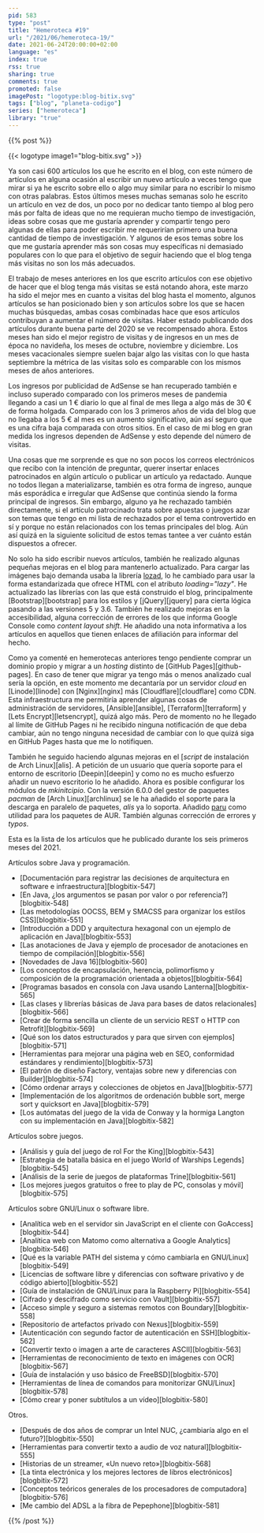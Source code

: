 ```yaml
---
pid: 583
type: "post"
title: "Hemeroteca #19"
url: "/2021/06/hemeroteca-19/"
date: 2021-06-24T20:00:00+02:00
language: "es"
index: true
rss: true
sharing: true
comments: true
promoted: false
imagePost: "logotype:blog-bitix.svg"
tags: ["blog", "planeta-codigo"]
series: ["hemeroteca"]
library: "true"
---
```


{{% post %}}

{{< logotype image1="blog-bitix.svg" >}}

Ya son casi 600 artículos los que he escrito en el blog, con este número de artículos en alguna ocasión al escribir un nuevo artículo a veces tengo que mirar si ya he escrito sobre ello o algo muy similar para no escribir lo mismo con otras palabras. Estos últimos meses muchas semanas solo he escrito un artículo en vez de dos, un poco por no dedicar tanto tiempo al blog pero más por falta de ideas que no me requieran mucho tiempo de investigación, ideas sobre cosas que me gustaría aprender y compartir tengo pero algunas de ellas para poder escribir me requerirían primero una buena cantidad de tiempo de investigación. Y algunos de esos temas sobre los que me gustaría aprender más son cosas muy específicas ni demasiado populares con lo que para el objetivo de seguir haciendo que el blog tenga más visitas no son los más adecuados.

El trabajo de meses anteriores en los que escrito artículos con ese objetivo de hacer que el blog tenga más visitas se está notando ahora, este marzo ha sido el mejor mes en cuanto a visitas del blog hasta el momento, algunos artículos se han posicionado bien y son artículos sobre los que se hacen muchas búsquedas, ambas cosas combinadas hace que esos artículos contribuyan a aumentar el número de visitas. Haber estado publicando dos artículos durante buena parte del 2020 se ve recompensado ahora. Estos meses han sido el mejor registro de visitas y de ingresos en un mes de época no navideña, los meses de octubre, noviembre y diciembre. Los meses vacacionales siempre suelen bajar algo las visitas con lo que hasta septiembre la métrica de las visitas solo es comparable con los mismos meses de años anteriores.

Los ingresos por publicidad de AdSense se han recuperado también e incluso superado comparado con los primeros meses de pandemia llegando a casi un 1 € diario lo que al final de mes llega a algo más de 30 € de forma holgada. Comparado con los 3 primeros años de vida del blog que no llegaba a los 5 € al mes es un aumento significativo, aún así seguro que es una cifra baja comparada con otros sitios. En el caso de mi blog en gran medida los ingresos dependen de AdSense y esto depende del número de visitas.

Una cosas que me sorprende es que no son pocos los correos electrónicos que recibo con la intención de preguntar, querer insertar enlaces patrocinados en algún artículo o publicar un artículo ya redactado. Aunque no todos llegan a materializarse, también es otra forma de ingreso, aunque más esporádica e irregular que AdSense que continúa siendo la forma principal de ingresos. Sin embargo, alguno ya he rechazado también directamente, si el artículo patrocinado trata sobre apuestas o juegos azar son temas que tengo en mi lista de rechazados por el tema controvertido en sí y porque no están relacionados con los temas principales del blog. Aún así quizá en la siguiente solicitud de estos temas tantee a ver cuánto están dispuestos a ofrecer.

No solo ha sido escribir nuevos artículos, también he realizado algunas pequeñas mejoras en el blog para mantenerlo actualizado. Para cargar las imágenes bajo demanda usaba la librería [lozad](https://apoorv.pro/lozad.js/), lo he cambiado para usar la forma estandarizada que ofrece HTML con el atributo _loading="lazy"_. He actualizado las librerías con las que está construido el blog, principalmente [Bootstrap][bootstrap] para los estilos y [jQuery][jquery] para cierta lógica pasando a las versiones 5 y 3.6. También he realizado mejoras en la accesibilidad, alguna corrección de errores de los que informa Google Console como _content layout shift_. He añadido una nota informativa a los artículos en aquellos que tienen enlaces de afiliación para informar del hecho.

Como ya comenté en hemerotecas anteriores tengo pendiente comprar un dominio propio y migrar a un _hosting_ distinto de [GitHub Pages][github-pages]. En caso de tener que migrar ya tengo más o menos analizado cual sería la opción, en este momento me decantaría por un servidor _cloud_ en [Linode][linode] con [Nginx][nginx] más [Cloudflare][cloudflare] como CDN. Esta infraestructura me permitiría aprender algunas cosas de administración de servidores, [Ansible][ansible], [Terraform][terraform] y [Lets Encrypt][letsencrypt], quizá algo más. Pero de momento no he llegado al límite de GitHub Pages ni he recibido ninguna notificación de que deba cambiar, aún no tengo ninguna necesidad de cambiar con lo que quizá siga en GitHub Pages hasta que me lo notifiquen.

También he seguido haciendo algunas mejoras en el [_script_ de instalación de Arch Linux][alis]. A petición de un usuario que quería soporte para el entorno de escritorio [Deepin][deepin] y como no es mucho esfuerzo añadir un nuevo escritorio lo he añadido. Ahora es posible configurar los módulos de _mkinitcipio_. Con la versión 6.0.0 del gestor de paquetes _pacman_ de [Arch Linux][archlinux] se le ha añadido el soporte para la descarga en paralelo de paquetes, _alis_ ya lo soporta. Añadido [paru](https://github.com/morganamilo/paru) como utilidad para los paquetes de AUR. También algunas corrección de errores y _typos_.

Esta es la lista de los artículos que he publicado durante los seis primeros meses del 2021.

Artículos sobre Java y programación.

* [Documentación para registrar las decisiones de arquitectura en software e infraestructura][blogbitix-547]
* [En Java, ¿los argumentos se pasan por valor o por referencia?][blogbitix-548]
* [Las metodologías OOCSS, BEM y SMACSS para organizar los estilos CSS][blogbitix-551]
* [Introducción a DDD y arquitectura hexagonal con un ejemplo de aplicación en Java][blogbitix-553]
* [Las anotaciones de Java y ejemplo de procesador de anotaciones en tiempo de compilación][blogbitix-556]
* [Novedades de Java 16][blogbitix-560]
* [Los conceptos de encapsulación, herencia, polimorfismo y composición de la programación orientada a objetos][blogbitix-564]
* [Programas basados en consola con Java usando Lanterna][blogbitix-565]
* [Las clases y librerías básicas de Java para bases de datos relacionales][blogbitix-566]
* [Crear de forma sencilla un cliente de un servicio REST o HTTP con Retrofit][blogbitix-569]
* [Qué son los datos estructurados y para que sirven con ejemplos][blogbitix-571]
* [Herramientas para mejorar una página web en SEO, conformidad estándares y rendimiento][blogbitix-573]
* [El patrón de diseño Factory, ventajas sobre new y diferencias con Builder][blogbitix-574]
* [Cómo ordenar arrays y colecciones de objetos en Java][blogbitix-577]
* [Implementación de los algoritmos de ordenación bubble sort, merge sort y quicksort en Java][blogbitix-579]
* [Los autómatas del juego de la vida de Conway y la hormiga Langton con su implementación en Java][blogbitix-582]

Artículos sobre juegos.

* [Análisis y guía del juego de rol For the King][blogbitix-543]
* [Estrategia de batalla básica en el juego World of Warships Legends][blogbitix-545]
* [Análisis de la serie de juegos de plataformas Trine][blogbitix-561]
* [Los mejores juegos gratuitos o free to play de PC, consolas y móvil][blogbitix-575]

Artículos sobre GNU/Linux o software libre.

* [Analítica web en el servidor sin JavaScript en el cliente con GoAccess][blogbitix-544]
* [Analítica web con Matomo como alternativa a Google Analytics][blogbitix-546]
* [Qué es la variable PATH del sistema y cómo cambiarla en GNU/Linux][blogbitix-549]
* [Licencias de software libre y diferencias con software privativo y de código abierto][blogbitix-552]
* [Guía de instalación de GNU/Linux para la Raspberry Pi][blogbitix-554]
* [Cifrado y descifrado como servicio con Vault][blogbitix-557]
* [Acceso simple y seguro a sistemas remotos con Boundary][blogbitix-558]
* [Repositorio de artefactos privado con Nexus][blogbitix-559]
* [Autenticación con segundo factor de autenticación en SSH][blogbitix-562]
* [Convertir texto o imagen a arte de caracteres ASCII][blogbitix-563]
* [Herramientas de reconocimiento de texto en imágenes con OCR][blogbitix-567]
* [Guía de instalación y uso básico de FreeBSD][blogbitix-570]
* [Herramientas de línea de comandos para monitorizar GNU/Linux][blogbitix-578]
* [Cómo crear y poner subtítulos a un vídeo][blogbitix-580]

Otros.

* [Después de dos años de comprar un Intel NUC, ¿cambiaría algo en el futuro?][blogbitix-550]
* [Herramientas para convertir texto a audio de voz natural][blogbitix-555]
* [Historias de un streamer, «Un nuevo reto»][blogbitix-568]
* [La tinta electrónica y los mejores lectores de libros electrónicos][blogbitix-572]
* [Conceptos teóricos generales de los procesadores de computadora][blogbitix-576]
* [Me cambio del ADSL a la fibra de Pepephone][blogbitix-581]

{{% /post %}}
